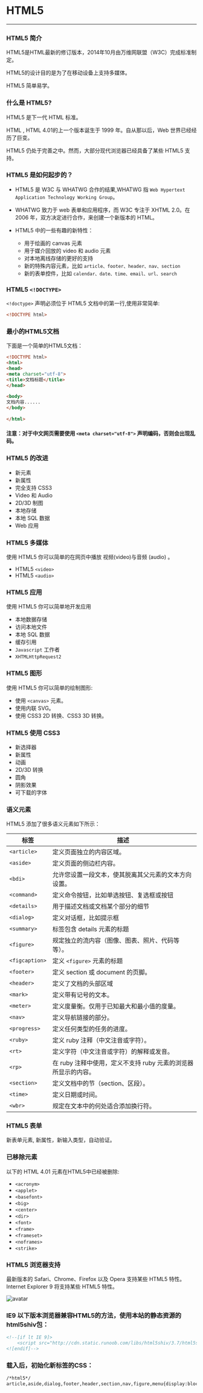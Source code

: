 # HTML5
---

### HTML5 简介
HTML5是HTML最新的修订版本，2014年10月由万维网联盟（W3C）完成标准制定。

HTML5的设计目的是为了在移动设备上支持多媒体。

HTML5 简单易学。

### 什么是 HTML5?
HTML5 是下一代 HTML 标准。

HTML , HTML 4.01的上一个版本诞生于 1999 年。自从那以后，Web 世界已经经历了巨变。

HTML5 仍处于完善之中。然而，大部分现代浏览器已经具备了某些 HTML5 支持。

### HTML5 是如何起步的？

- HTML5 是 W3C 与 WHATWG 合作的结果,WHATWG 指 `Web Hypertext Application Technology Working Group`。
- WHATWG 致力于 web 表单和应用程序，而 W3C 专注于 XHTML 2.0。在 2006 年，双方决定进行合作，来创建一个新版本的 HTML。
- HTML5 中的一些有趣的新特性：

	- 用于绘画的 canvas 元素
	- 用于媒介回放的 video 和 audio 元素
	- 对本地离线存储的更好的支持
	- 新的特殊内容元素，比如 `article、footer、header、nav、section`
	- 新的表单控件，比如 `calendar、date、time、email、url、search`

### HTML5 `<!DOCTYPE>`

`<!doctype>` 声明必须位于 HTML5 文档中的第一行,使用非常简单:
```html
<!DOCTYPE html>
```

### 最小的HTML5文档

下面是一个简单的HTML5文档：
```html
<!DOCTYPE html>
<html>
<head>
<meta charset="utf-8">
<title>文档标题</title>
</head>
 
<body>
文档内容......
</body>
 
</html>
```

#### 注意：对于中文网页需要使用 `<meta charset="utf-8">` 声明编码，否则会出现乱码。

### HTML5 的改进
- 新元素
- 新属性
- 完全支持 CSS3
- Video 和 Audio
- 2D/3D 制图
- 本地存储
- 本地 SQL 数据
- Web 应用

### HTML5 多媒体
使用 HTML5 你可以简单的在网页中播放 视频(video)与音频 (audio) 。

- HTML5 `<video>`
- HTML5 `<audio>`

### HTML5 应用
使用 HTML5 你可以简单地开发应用

- 本地数据存储
- 访问本地文件
- 本地 SQL 数据
- 缓存引用
- `Javascript` 工作者
- `XHTMLHttpRequest2`

### HTML5 图形
使用 HTML5 你可以简单的绘制图形:

- 使用 `<canvas>` 元素。
- 使用内联 SVG。
- 使用 CSS3 2D 转换、CSS3 3D 转换。

### HTML5 使用 CSS3
- 新选择器
- 新属性
- 动画
- 2D/3D 转换
- 圆角
- 阴影效果
- 可下载的字体

### 语义元素
HTML5 添加了很多语义元素如下所示：

|标签						|描述																														|
|----						|----																														|
|`<article>`		|定义页面独立的内容区域。																					|
|`<aside>`			|定义页面的侧边栏内容。																					|
|`<bdi>`				|允许您设置一段文本，使其脱离其父元素的文本方向设置。							|
|`<command>`		|定义命令按钮，比如单选按钮、复选框或按钮													|
|`<details>`		|用于描述文档或文档某个部分的细节																	|
|`<dialog>`			|定义对话框，比如提示框																					|
|`<summary>`		|标签包含 details 元素的标题																			|
|`<figure>`			|规定独立的流内容（图像、图表、照片、代码等等）。									|
|`<figcaption>`	|定义 `<figure>` 元素的标题																			|
|`<footer>`			|定义 section 或 document 的页脚。																|
|`<header>`			|定义了文档的头部区域																						|
|`<mark>`				|定义带有记号的文本。																						|
|`<meter>`			|定义度量衡。仅用于已知最大和最小值的度量。												|
|`<nav>`				|定义导航链接的部分。																						|
|`<progress>`		|定义任何类型的任务的进度。																				|
|`<ruby>`				|定义 ruby 注释（中文注音或字符）。																|
|`<rt>`					|定义字符（中文注音或字符）的解释或发音。													|
|`<rp>`					|在 ruby 注释中使用，定义不支持 ruby 元素的浏览器所显示的内容。		|
|`<section>`		|定义文档中的节（section、区段）。																|
|`<time>`				|定义日期或时间。																								|
|`<wbr>`				|规定在文本中的何处适合添加换行符。																|


### HTML5 表单
新表单元素, 新属性，新输入类型，自动验证。

### 已移除元素
以下的 HTML 4.01 元素在HTML5中已经被删除:

- `<acronym>`
- `<applet>`
- `<basefont>`
- `<big>`
- `<center>`
- `<dir>`
- `<font>`
- `<frame>`
- `<frameset>`
- `<noframes>`
- `<strike>`

### HTML5 浏览器支持
最新版本的 Safari、Chrome、Firefox 以及 Opera 支持某些 HTML5 特性。Internet Explorer 9 将支持某些 HTML5 特性。

![avatar](https://hullis.github.io/tuchuang/vuepress/20210904154233899.png)

### IE9 以下版本浏览器兼容HTML5的方法，使用本站的静态资源的html5shiv包：

```html
<!--[if lt IE 9]>
    <script src="http://cdn.static.runoob.com/libs/html5shiv/3.7/html5shiv.min.js"></script>
<![endif]-->
```

### 载入后，初始化新标签的CSS：

```html
/*html5*/
article,aside,dialog,footer,header,section,nav,figure,menu{display:block}
```